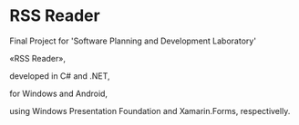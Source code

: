# RSS Reader
 
Final Project for 'Software Planning and Development Laboratory'

«RSS Reader»,

developed in C# and .NET,

for Windows and Android,

using Windows Presentation Foundation and Xamarin.Forms, respectivelly.
